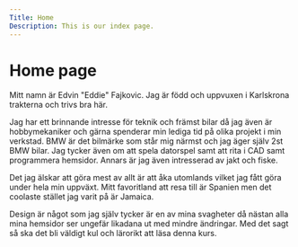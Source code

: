 ```yaml
---
Title: Home
Description: This is our index page.
---
```


Home page
==========================

Mitt namn är Edvin "Eddie" Fajkovic. Jag är född och uppvuxen i Karlskrona trakterna och trivs bra här. 

Jag har ett brinnande intresse för teknik och främst bilar då jag även är hobbymekaniker och gärna spenderar min lediga tid på olika projekt i min verkstad.
BMW är det bilmärke som står mig närmst och jag äger själv 2st BMW bilar. Jag tycker även om att spela datorspel samt att rita i CAD samt programmera hemsidor.
Annars är jag även intresserad av jakt och fiske.

Det jag älskar att göra mest av allt är att åka utomlands vilket jag fått göra under hela min uppväxt. Mitt favoritland att resa till är Spanien men det coolaste stället jag varit på är Jamaica.

Design är något som jag själv tycker är en av mina svagheter då nästan alla mina hemsidor ser ungefär likadana ut med mindre ändringar. Med det sagt så ska det bli väldigt kul och lärorikt att läsa denna kurs.
